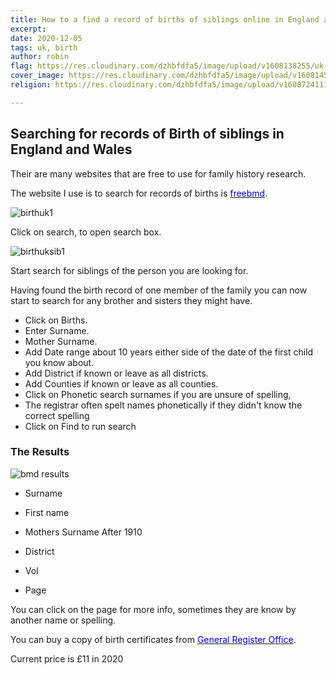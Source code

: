 ```yaml
---
title: How to a find a record of births of siblings online in England and Wales
excerpt:
date: 2020-12-05
tags: uk, birth
author: robin
flag: https://res.cloudinary.com/dzhbfdfa5/image/upload/v1608138255/uk-flag_fxtdvo.jpg
cover_image: https://res.cloudinary.com/dzhbfdfa5/image/upload/v1608145447/siblings_euna8o.jpg
religion: https://res.cloudinary.com/dzhbfdfa5/image/upload/v1608724111/square_odtquo.png

---
```


## Searching for records of Birth of siblings in England and Wales

Their are many websites that are free to use for family history research.

The website I use is to search for records of births is [<span style="color:blue">freebmd</span>](https://www.freebmd.org.uk).

![birthuk1](https://res.cloudinary.com/dzhbfdfa5/image/upload/c_scale,h_400,w_600/v1607187929/birthuk1_p3npnb.png)

Click on search, to open search box.

![birthuksib1](https://res.cloudinary.com/dzhbfdfa5/image/upload/c_scale,h_400,w_600/v1607245095/birthsib1_vgsedl.png)

Start search for siblings of the person you are looking for.

Having found the birth record of one member of the family you can now start to search for any brother and sisters they might have.

- Click on Births.
- Enter Surname.
- Mother Surname.
- Add Date range about 10 years either side of the date of the first child you know about.
- Add District if known or leave as all districts.
- Add Counties if known or leave as all counties.
- Click on Phonetic search surnames if you are unsure of spelling,
- The registrar often spelt names phonetically if they didn't know the correct spelling
- Click on Find to run search

### The Results

![bmd results](https://res.cloudinary.com/dzhbfdfa5/image/upload/v1607246769/bmdres_hevkdz.png)

- Surname

- First name

- Mothers Surname After 1910

- District

- Vol

- Page

You can click on the page for more info, sometimes they are know by another name or spelling.

You can buy a copy of birth certificates from [<span style="color:blue">General Register Office</span>](https://www.gov.uk/order-copy-birth-death-marriage-certificate).

Current price is £11 in 2020
